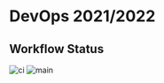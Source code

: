 # DevOps 2021/2022

## Workflow Status
![ci](https://github.com/avans-devops/devops-2122-merijnmonfils_ryanwennekes/actions/workflows/CI.yml/badge.svg)
![main](https://github.com/avans-devops/devops-2122-merijnmonfils_ryanwennekes/actions/workflows/CI.yml/badge.svg?branch=main)

